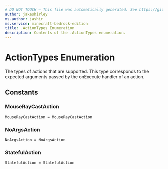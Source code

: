 ```yaml
---
# DO NOT TOUCH — This file was automatically generated. See https://github.com/mojang/minecraftapidocsgenerator to modify descriptions, examples, etc.
author: jakeshirley
ms.author: jashir
ms.service: minecraft-bedrock-edition
title: .ActionTypes Enumeration
description: Contents of the .ActionTypes enumeration.
---
```

# ActionTypes Enumeration

The types of actions that are supported. This type corresponds to the expected arguments passed by the onExecute handler of an action.

## Constants
### **MouseRayCastAction**
`MouseRayCastAction = MouseRayCastAction`
### **NoArgsAction**
`NoArgsAction = NoArgsAction`
### **StatefulAction**
`StatefulAction = StatefulAction`
